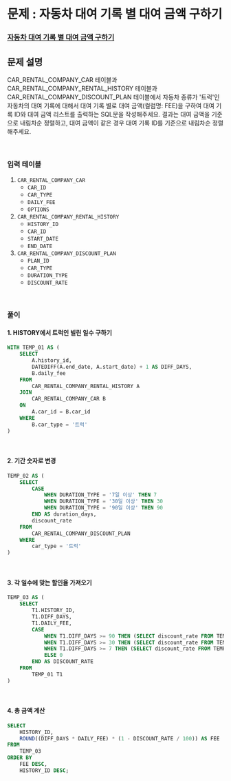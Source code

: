 # 문제 : 자동차 대여 기록 별 대여 금액 구하기
### [자동차 대여 기록 별 대여 금액 구하기](https://school.programmers.co.kr/learn/courses/30/lessons/151141)

## 문제 설명
CAR_RENTAL_COMPANY_CAR 테이블과 CAR_RENTAL_COMPANY_RENTAL_HISTORY 테이블과 CAR_RENTAL_COMPANY_DISCOUNT_PLAN 테이블에서 자동차 종류가 '트럭'인 자동차의 대여 기록에 대해서 대여 기록 별로 대여 금액(컬럼명: FEE)을 구하여 대여 기록 ID와 대여 금액 리스트를 출력하는 SQL문을 작성해주세요. 결과는 대여 금액을 기준으로 내림차순 정렬하고, 대여 금액이 같은 경우 대여 기록 ID를 기준으로 내림차순 정렬해주세요.

<br/>


### 입력 테이블
1. `CAR_RENTAL_COMPANY_CAR`
   - `CAR_ID`
   - `CAR_TYPE`
   - `DAILY_FEE`
   - `OPTIONS`
2. `CAR_RENTAL_COMPANY_RENTAL_HISTORY`
   - `HISTORY_ID` 
   - `CAR_ID`
   - `START_DATE`
   - `END_DATE`
3. `CAR_RENTAL_COMPANY_DISCOUNT_PLAN`
   - `PLAN_ID` 
   - `CAR_TYPE` 
   - `DURATION_TYPE` 
   - `DISCOUNT_RATE` 

<br/>

### 풀이
#### 1. HISTORY에서 트럭인 빌린 일수 구하기
```SQL
WITH TEMP_01 AS (
    SELECT 
        A.history_id, 
        DATEDIFF(A.end_date, A.start_date) + 1 AS DIFF_DAYS, 
        B.daily_fee
    FROM 
        CAR_RENTAL_COMPANY_RENTAL_HISTORY A
    JOIN 
        CAR_RENTAL_COMPANY_CAR B
    ON 
        A.car_id = B.car_id
    WHERE 
        B.car_type = '트럭'
)
```

<br/>


#### 2. 기간 숫자로 변경
```SQL
TEMP_02 AS (
    SELECT 
        CASE 
            WHEN DURATION_TYPE = '7일 이상' THEN 7
            WHEN DURATION_TYPE = '30일 이상' THEN 30
            WHEN DURATION_TYPE = '90일 이상' THEN 90
        END AS duration_days, 
        discount_rate
    FROM 
        CAR_RENTAL_COMPANY_DISCOUNT_PLAN 
    WHERE 
        car_type = '트럭'
)
```

<br/>

#### 3. 각 일수에 맞는 할인율 가져오기
```sql
TEMP_03 AS (
    SELECT 
        T1.HISTORY_ID, 
        T1.DIFF_DAYS, 
        T1.DAILY_FEE,
        CASE 
            WHEN T1.DIFF_DAYS >= 90 THEN (SELECT discount_rate FROM TEMP_02 WHERE duration_days = 90)
            WHEN T1.DIFF_DAYS >= 30 THEN (SELECT discount_rate FROM TEMP_02 WHERE duration_days = 30)
            WHEN T1.DIFF_DAYS >= 7 THEN (SELECT discount_rate FROM TEMP_02 WHERE duration_days = 7)
            ELSE 0
        END AS DISCOUNT_RATE
    FROM 
        TEMP_01 T1
)
```

<br/>

#### 4. 총 금액 계산
```sql
SELECT 
    HISTORY_ID, 
    ROUND((DIFF_DAYS * DAILY_FEE) * (1 - DISCOUNT_RATE / 100)) AS FEE
FROM 
    TEMP_03
ORDER BY 
    FEE DESC, 
    HISTORY_ID DESC;
```

